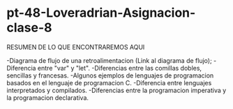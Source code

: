 # pt-48-Loveradrian-Asignacion-clase-8

RESUMEN DE LO QUE ENCONTRAREMOS AQUI 

-Diagrama de flujo de una retroalimentacion (Link al diagrama de flujo); 
-Diferencia entre "var" y "let".
-Diferencias entre las comillas dobles, sencillas y francesas.
-Algunos ejemplos de lenguajes de programacion basados en el lenguaje de programacion C. 
-Diferencia entre lenguajes interpretados y compilados.
-Diferencias entre la programacion imperativa y la programacion declarativa.
